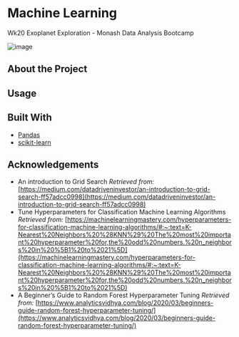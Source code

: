 # Machine Learning
Wk20 Exoplanet Exploration - Monash Data Analysis Bootcamp

![image]()

## About the Project


## Usage


## Built With

* [Pandas](https://pandas.pydata.org/)
* [scikit-learn](https://scikit-learn.org/stable/index.html)


## Acknowledgements
* An introduction to Grid Search _Retrieved from:_ [https://medium.com/datadriveninvestor/an-introduction-to-grid-search-ff57adcc0998](https://medium.com/datadriveninvestor/an-introduction-to-grid-search-ff57adcc0998)
* Tune Hyperparameters for Classification Machine Learning Algorithms _Retrieved from:_ [https://machinelearningmastery.com/hyperparameters-for-classification-machine-learning-algorithms/#:~:text=K-Nearest%20Neighbors%20%28KNN%29%20The%20most%20important%20hyperparameter%20for,the%20odd%20numbers.%20n_neighbors%20in%20%5B1%20to%2021%5D](https://machinelearningmastery.com/hyperparameters-for-classification-machine-learning-algorithms/#:~:text=K-Nearest%20Neighbors%20%28KNN%29%20The%20most%20important%20hyperparameter%20for,the%20odd%20numbers.%20n_neighbors%20in%20%5B1%20to%2021%5D)
* A Beginner’s Guide to Random Forest Hyperparameter Tuning _Retrieved from:_ [https://www.analyticsvidhya.com/blog/2020/03/beginners-guide-random-forest-hyperparameter-tuning/](https://www.analyticsvidhya.com/blog/2020/03/beginners-guide-random-forest-hyperparameter-tuning/)

